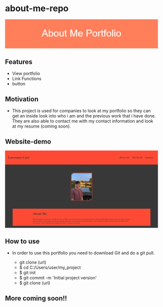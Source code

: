 # about-me-repo

![banner](./assets/img/About_Me_Portfolio_banner.png)

## Features
* View portfolio
* Link Functions
* button

## Motivation
* This project is used for companies to look at my portfolio so they can get an inside look into who i am and the previous work that i have done. They are also able to contact me with my contact information and look at my resume (coming soon).

## Website-demo

![alt text](./assets/img/Screenshot%20(4).png)

## How to use

* In order to use this portfolio you need to download Git and do a git pull.

    * git clone (url)
    * $ cd C:/Users/user/my_project
    * $ git init
    * $ git commit -m 'Initial project version'
    * $ git clone (url)

## More coming soon!!